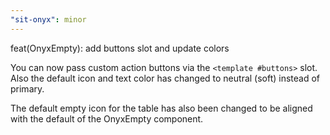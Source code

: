 ```yaml
---
"sit-onyx": minor
---
```


feat(OnyxEmpty): add buttons slot and update colors

You can now pass custom action buttons via the `<template #buttons>` slot.
Also the default icon and text color has changed to neutral (soft) instead of primary.

The default empty icon for the table has also been changed to be aligned with the default of the OnyxEmpty component.
